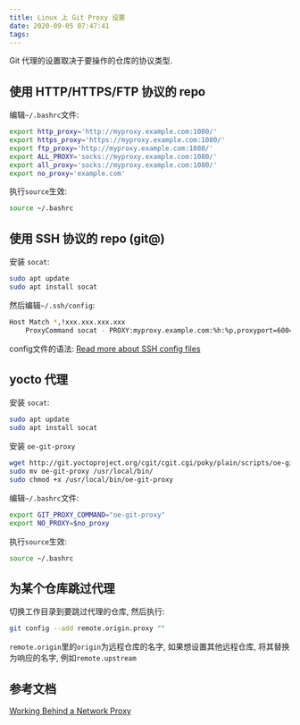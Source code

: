 ```yaml
---
title: Linux 上 Git Proxy 设置
date: 2020-09-05 07:47:41
tags:
---
```


Git 代理的设置取决于要操作的仓库的协议类型.
<!--more-->
## 使用 HTTP/HTTPS/FTP 协议的 repo

编辑`~/.bashrc`文件:

```bash
export http_proxy='http://myproxy.example.com:1080/'
export https_proxy='https://myproxy.example.com:1080/'
export ftp_proxy='http://myproxy.example.com:1080/'
export ALL_PROXY='socks://myproxy.example.com:1080/'
export all_proxy='socks://myproxy.example.com:1080/'
export no_proxy='example.com'
```

执行`source`生效:

```bash
source ~/.bashrc
```

## 使用 SSH 协议的 repo (git@)

安装 `socat`:

```bash
sudo apt update
sudo apt install socat
```

然后编辑`~/.ssh/config`:

```bash
Host Match *,!xxx.xxx.xxx.xxx
    ProxyCommand socat - PROXY:myproxy.example.com:%h:%p,proxyport=6004
```

config文件的语法: [Read more about SSH config files](https://linux.die.net/man/5/ssh_config)

## yocto 代理

安装 `socat`:

```bash
sudo apt update
sudo apt install socat
```

安装 `oe-git-proxy`

```bash
wget http://git.yoctoproject.org/cgit/cgit.cgi/poky/plain/scripts/oe-git-proxy
sudo mv oe-git-proxy /usr/local/bin/
sudo chmod +x /usr/local/bin/oe-git-proxy
```

编辑`~/.bashrc`文件:

```bash
export GIT_PROXY_COMMAND="oe-git-proxy"
export NO_PROXY=$no_proxy
```

执行`source`生效:

```bash
source ~/.bashrc
```

## 为某个仓库跳过代理

切换工作目录到要跳过代理的仓库, 然后执行:

```bash
git config --add remote.origin.proxy ""
```

`remote.origin`里的`origin`为远程仓库的名字, 如果想设置其他远程仓库, 将其替换为响应的名字, 例如`remote.upstream`

## 参考文档

[Working Behind a Network Proxy](https://wiki.yoctoproject.org/wiki/Working_Behind_a_Network_Proxy)
